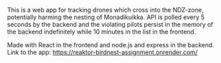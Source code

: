 This is a web app for tracking drones which cross into the NDZ-zone, potentially harming the nesting of Monadikuikka. API is polled every 5 seconds by the backend and the violating pilots persist in the memory of the backend indefinitely while 10 minutes in the list in the frontend.

Made with React in the frontend and node.js and express in the backend. Link to the app: https://reaktor-birdnest-assignment.onrender.com/

